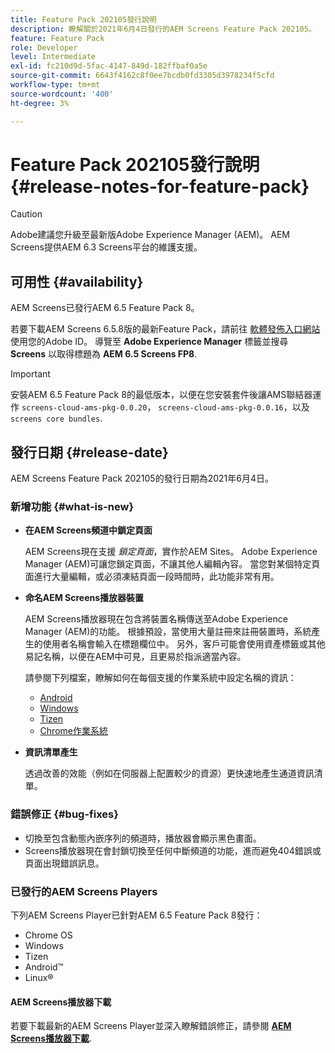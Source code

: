 ```yaml
---
title: Feature Pack 202105發行說明
description: 瞭解關於2021年6月4日發行的AEM Screens Feature Pack 202105。
feature: Feature Pack
role: Developer
level: Intermediate
exl-id: fc210d9d-5fac-4147-849d-182ffbaf0a5e
source-git-commit: 6643f4162c8f0ee7bcdb0fd3305d3978234f5cfd
workflow-type: tm+mt
source-wordcount: '400'
ht-degree: 3%

---
```


# Feature Pack 202105發行說明 {#release-notes-for-feature-pack}

>[!CAUTION]
>Adobe建議您升級至最新版Adobe Experience Manager (AEM)。 AEM Screens提供AEM 6.3 Screens平台的維護支援。

## 可用性 {#availability}

AEM Screens已發行AEM 6.5 Feature Pack 8。

若要下載AEM Screens 6.5.8版的最新Feature Pack，請前往 [軟體發佈入口網站](https://experience.adobe.com/#/downloads/content/software-distribution/en/aem.html) 使用您的Adobe ID。 導覽至 **Adobe Experience Manager** 標籤並搜尋 **Screens** 以取得標題為 **AEM 6.5 Screens FP8**.

>[!IMPORTANT]
>安裝AEM 6.5 Feature Pack 8的最低版本，以便在您安裝套件後讓AMS聯結器運作 `screens-cloud-ams-pkg-0.0.20`， `screens-cloud-ams-pkg-0.0.16`，以及 `screens core bundles`.

## 發行日期 {#release-date}

AEM Screens Feature Pack 202105的發行日期為2021年6月4日。

### 新增功能 {#what-is-new}

* **在AEM Screens頻道中鎖定頁面**

  AEM Screens現在支援 *鎖定頁面*，實作於AEM Sites。 Adobe Experience Manager (AEM)可讓您鎖定頁面，不讓其他人編輯內容。 當您對某個特定頁面進行大量編輯，或必須凍結頁面一段時間時，此功能非常有用。

* **命名AEM Screens播放器裝置**

  AEM Screens播放器現在包含將裝置名稱傳送至Adobe Experience Manager (AEM)的功能。
根據預設，當使用大量註冊來註冊裝置時，系統產生的使用者名稱會輸入在標題欄位中。 另外，客戶可能會使用資產標籤或其他易記名稱，以便在AEM中可見，且更易於指派適當內容。

  請參閱下列檔案，瞭解如何在每個支援的作業系統中設定名稱的資訊：

   * [Android](/help/user-guide/implementing-android-player.md#name-android)
   * [Windows](/help/user-guide/implementing-windows-player.md#name-windows)
   * [Tizen](/help/user-guide/tizen-player.md#name-tizen)
   * [Chrome作業系統](/help/user-guide/implementing-chrome-os-player.md#name-chrome)

* **資訊清單產生**

  透過改善的效能（例如在伺服器上配置較少的資源）更快速地產生通道資訊清單。

### 錯誤修正 {#bug-fixes}

* 切換至包含動態內嵌序列的頻道時，播放器會顯示黑色畫面。
* Screens播放器現在會封鎖切換至任何中斷頻道的功能，進而避免404錯誤或頁面出現錯誤訊息。

### 已發行的AEM Screens Players

下列AEM Screens Player已針對AEM 6.5 Feature Pack 8發行：

* Chrome OS
* Windows
* Tizen
* Android™
* Linux®

#### AEM Screens播放器下載

若要下載最新的AEM Screens Player並深入瞭解錯誤修正，請參閱 **[AEM Screens播放器下載](https://download.macromedia.com/screens/index.html)**.
